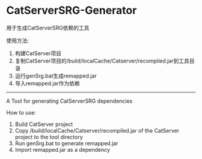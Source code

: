 # CatServerSRG-Generator
用于生成CatServerSRG依赖的工具

使用方法:<br>
1. 构建CatServer项目<br>
2. 复制CatServer项目的/build/localCache/Catserver/recompiled.jar到工具目录<br>
3. 运行genSrg.bat生成remapped.jar<br>
4. 导入remapped.jar作为依赖

---
A Tool for generating CatServerSRG dependencies

How to use: <br>
1. Build CatServer project <br>
2. Copy /build/localCache/Catserver/recompiled.jar of the CatServer project to the tool directory <br>
3. Run genSrg.bat to generate remapped.jar <br>
4. Import remapped.jar as a dependency